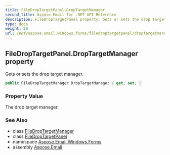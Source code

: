 ```yaml
---
title: FileDropTargetPanel.DropTargetManager
second_title: Aspose.Email for .NET API Reference
description: FileDropTargetPanel property. Gets or sets the drop target manager
type: docs
weight: 20
url: /net/aspose.email.windows.forms/filedroptargetpanel/droptargetmanager/
---
```

## FileDropTargetPanel.DropTargetManager property

Gets or sets the drop target manager.

```csharp
public FileDropTargetManager DropTargetManager { get; set; }
```

### Property Value

The drop target manager.

### See Also

* class [FileDropTargetManager](../../filedroptargetmanager/)
* class [FileDropTargetPanel](../)
* namespace [Aspose.Email.Windows.Forms](../../filedroptargetpanel/)
* assembly [Aspose.Email](../../../)


